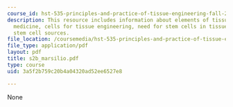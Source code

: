 ```yaml
---
course_id: hst-535-principles-and-practice-of-tissue-engineering-fall-2004
description: This resource includes information about elements of tissue engineering/regenerative
  medicine, cells for tissue engineering, need for stem cells in tissue engineering,
  stem cell sources.
file_location: /coursemedia/hst-535-principles-and-practice-of-tissue-engineering-fall-2004/3a5f2b759c20b4a04320ad52ee6527e8_s2b_marsilio.pdf
file_type: application/pdf
layout: pdf
title: s2b_marsilio.pdf
type: course
uid: 3a5f2b759c20b4a04320ad52ee6527e8

---
```

None